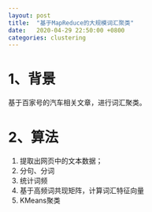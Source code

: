 ```yaml
---
layout: post
title:  "基于MapReduce的大规模词汇聚类"
date:   2020-04-29 22:50:00 +0800
categories: clustering
---
```


# 1、背景

基于百家号的汽车相关文章，进行词汇聚类。

# 2、算法

1. 提取出网页中的文本数据；
2. 分句、分词
3. 统计词频
4. 基于高频词共现矩阵，计算词汇特征向量
5. KMeans聚类

